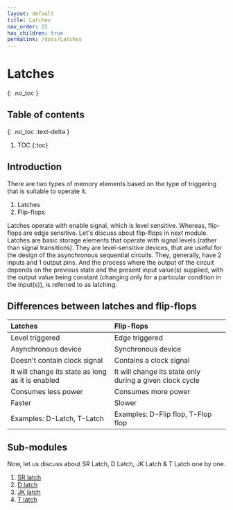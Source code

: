 ```yaml
---
layout: default
title: Latches
nav_order: 15
has_children: true
permalink: /docs/Latches
---
```


# Latches
{: .no_toc }

## Table of contents
{: .no_toc .text-delta }

1. TOC
{:toc}

## Introduction

There are two types of memory elements based on the type of triggering that is suitable to operate it.

1. Latches
1. Flip-flops

Latches operate with enable signal, which is level sensitive. 
Whereas, flip-flops are edge sensitive. 
Let's discuss about flip-flops in next module. 
Latches are basic storage elements that operate with signal levels (rather than signal transitions). They are level-sensitive devices, that are useful for the design of the asynchronous sequential circuits. They, generally, have 2 inputs and 1 output pins. And the process where the output of the circuit depends on the previous state and the present input value(s) supplied, with the output value being constant (changing only for a particular condition in the input(s)), is referred to as latching.

## Differences between latches and flip-flops


| Latches       | Flip-flops     |
|:------------|:--------------|
| Level triggered | Edge triggered |
| Asynchronous device | Synchronous device |
| Doesn't contain clock signal | Contains a clock signal |
| It will change its state as long as it is enabled | It will change its state only during a given clock cycle |
| Consumes less power | Consumes more power |
| Faster | Slower |
| Examples: D-Latch, T-Latch | Examples: D-Flip flop, T-Flop flop |

## Sub-modules

Now, let us discuss about SR Latch, D Latch, JK Latch & T Latch one by one.

1. [SR latch](https://learn.circuitverse.org/docs/Latches/sr_latch.html)
2. [D latch](https://learn.circuitverse.org/docs/Latches/d_latch.html)
3. [JK latch](https://learn.circuitverse.org/docs/Latches/jk_latch.html)
4. [T latch](https://learn.circuitverse.org/docs/Latches/t_latch.html) 